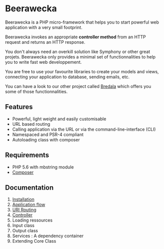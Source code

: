 # Beerawecka

Beerawecka is a PHP micro-framework that helps you to start powerful
web application with a very small footprint.

Beerawecka invokes an appropriate **controller method** from an HTTP request
and returns an HTTP response.

You don't always need an overkill solution like Symphony or other great projets.
Beerawecka only provides a minimal set of functionnalities to help you to write
fast web developpement.

You are free to use your favourite libraries to create your models and views, 
connecting your application to database, sending emails, etc.

You can have a look to our other project called
[Bredala](https://github.com/sugatasei/bredala) which offers you some of
those functionnalities.

## Features

- Powerful, light weight and easily customisable
- URL based routing
- Calling application via the URL or via the command-line-interface (CLI)
- Namespaced and PSR-4 compliant
- Autoloading class with composer

## Requirements

- PHP 5.6 with mbstring module
- [Composer](https://getcomposer.org/)

## Documentation

1. [Installation](https://github.com/sugatasei/beerawecka/blob/master/doc/01-installation.md)
2. [Application flow](https://github.com/sugatasei/beerawecka/blob/master/doc/02-application-flow.md)
3. [URI Routing](https://github.com/sugatasei/beerawecka/blob/master/doc/03-uri-routing.md)
4. [Controller](https://github.com/sugatasei/beerawecka/blob/master/doc/04-controller.md)
5. Loading ressources
6. Input class
7. Output class
8. Services : A dependency container
9. Extending Core Class
